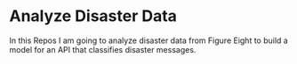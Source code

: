 # Analyze Disaster Data
 In this Repos I am going to analyze disaster data from Figure Eight to build a model for an API that classifies disaster messages.
